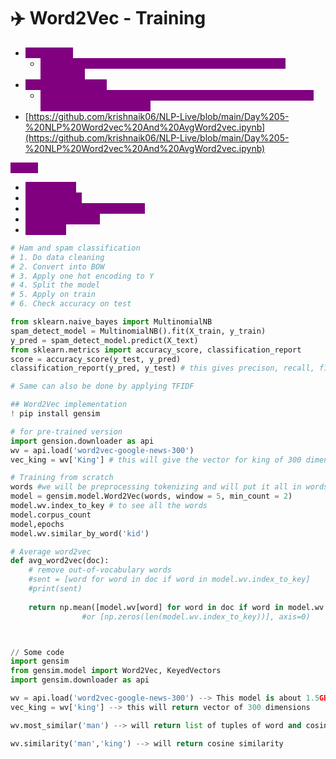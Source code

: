 # ✈️ Word2Vec - Training

* <mark style="color:purple;background-color:purple;">**Pretrained:**</mark>
  * <mark style="color:purple;background-color:purple;">**Google\_news\_300 - This will convert every word into 300 dimension**</mark>
* <mark style="color:purple;background-color:purple;">**Train from scratch:**</mark>
  * <mark style="color:purple;background-color:purple;">**If 75% of the words are there in the pretrained model, then use it otherwise better to train it**</mark>
* [https://github.com/krishnaik06/NLP-Live/blob/main/Day%205-%20NLP%20Word2vec%20And%20AvgWord2vec.ipynb](https://github.com/krishnaik06/NLP-Live/blob/main/Day%205-%20NLP%20Word2vec%20And%20AvgWord2vec.ipynb)

<mark style="color:purple;background-color:purple;">**Steps:**</mark>

* <mark style="color:purple;background-color:purple;">Get the data</mark>
* <mark style="color:purple;background-color:purple;">Data cleaning</mark>
* <mark style="color:purple;background-color:purple;">Convert X into BOW / TF-IDF</mark>
* <mark style="color:purple;background-color:purple;">Convery Y to OHE</mark>
* <mark style="color:purple;background-color:purple;">Modelling</mark>

```python
# Ham and spam classification
# 1. Do data cleaning
# 2. Convert into BOW
# 3. Apply one hot encoding to Y
# 4. Split the model
# 5. Apply on train
# 6. Check accuracy on test

from sklearn.naive_bayes import MultinomialNB
spam_detect_model = MultinomialNB().fit(X_train, y_train)
y_pred = spam_detect_model.predict(X_text)
from sklearn.metrics import accuracy_score, classification_report
score = accuracy_score(y_test, y_pred)
classification_report(y_pred, y_test) # this gives precison, recall, f1 for all the classes

# Same can also be done by applying TFIDF

## Word2Vec implementation
! pip install gensim

# for pre-trained version
import gension.downloader as api
wv = api.load('word2vec-google-news-300')
vec_king = wv['King'] # this will give the vector for king of 300 dimension

# Training from scratch
words #we will be preprocessing tokenizing and will put it all in words, words is list of list of sentences
model = gensim.model.Word2Vec(words, window = 5, min_count = 2)
model.wv.index_to_key # to see all the words
model.corpus_count
model,epochs
model.wv.similar_by_word('kid')

# Average word2vec
def avg_word2vec(doc):
    # remove out-of-vocabulary words
    #sent = [word for word in doc if word in model.wv.index_to_key]
    #print(sent)
    
    return np.mean([model.wv[word] for word in doc if word in model.wv.index_to_key],axis=0)
                #or [np.zeros(len(model.wv.index_to_key))], axis=0)



// Some code
import gensim
from gensim.model import Word2Vec, KeyedVectors
import gensim.downloader as api

wv = api.load('word2vec-google-news-300') --> This model is about 1.5GB
vec_king = wv['king'] --> this will return vector of 300 dimensions

wv.most_similar('man') --> will return list of tuples of word and cosine similarity

wv.similarity('man','king') --> will return cosine similarity

```

